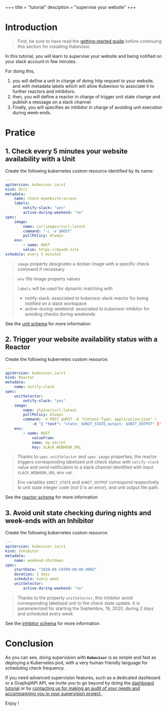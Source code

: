 +++
title = "tutorial"
desciption = "supervise your website"
+++

# Introduction

> First, be sure to have read the [getting-started guide](/getting-started) before continuing this section for installing Kubevisor.

In this tutorial, you will learn to supervise your website and being notified on your slack account in few minutes.

For doing this,

1. you will define a unit in charge of doing http request to your website, and with metadata labels which will allow Kubevisor to associate it to further reactors and inhibitors.
2. then, you will define a reactor in charge of trigger unit state change and publish a message on a slack channel
3. Finally, you will specifies an inhibitor in charge of avoiding unit execution during week-ends.

# Pratice

## 1. Check every 5 minutes your website availability with a Unit

Create the following kubernetes custom resource identified by its name:

```yaml
---
apiVersion: kubevisor.io/v1
kind: Unit
metadata:
    name: check-mywebsite-access
    labels:
        notify-slack: "yes"
        active-during-weekend: "no"
spec:
    image:
        name: curlimages/curl:latest
        command: "-L -v $HOST"
        pullPolicy: Always
    env:
        - name: HOST
        value: https://myweb.site
schedule: every 5 minutes
```

> `image` property designates a docker image with a specific check command if necessary

> `env` fills image property values

> `labels` will be used for dynamic matching with

> - notify-slack: associated to kubevisor slack reactor for being notified on a slack workspace
> - active-during-weekend: associated to kubevisor inhibitor for avoiding checks during weekends

See the [unit schema](/docs/concepts/unit/schema) for more information

## 2. Trigger your website availability status with a Reactor

Create the following kubernetes custom resource:

```yaml
---
apiVersion: kubevisor.io/v1
kind: Reactor
metadata:
    name: notify-slack
spec:
    unitSelector:
        notify-slack: "yes"
    image:
        name: alpine/curl:latest
        pullPolicy: Always
        command: -X POST $HOST -H "Content-Type: application/json" \
            -d '{ "text": "state: $UNIT_STATE,output: $UNIT_OUTPUT" }'
    env:
        - name: HOST
            valueFrom:
            name: my-secret
            key: SLACK_WEBHOOK_URL
```

> Thanks to `spec.unitSelector` and `spec.image` properties, the reactor triggers corresponding labelized unit check status with `notify-slack` value and send notification to a slack channel identified with input `SLACK_WEBHOOK_URL` env var.

> Env variables `$UNIT_STATE` and `$UNIT_OUTPUT` correspond respectively to unit state integer code (not 0 is an error), and unit output file path.

See the [reactor schema](/docs/concepts/reactor/schema) for more information

## 3. Avoid unit state checking during nights and week-ends with an Inhibitor

Create the following kubernetes custom resource:

```yaml
---
apiVersion: kubevisor.io/v1
kind: Inhibitor
metadata:
    name: weekend-shutdown
spec:
    startDate: "2020-09-19T00:00:00.000Z"
    duration: 2 days
    schedule: every week
    unitSelector:
        active-during-weekend: "no"
```

> Thanks to the property `unitSelector`, this inhibitor avoid corresponding labelized unit to fire check state update.
It is parameterized for starting the Septembre, 19, 2020, during 2 days and scheduled every week

See the [inhibitor schema](/docs/concepts/inhibitor/schema) for more information

# Conclusion

As you can see, doing supervision with **`Kubevisor`** is as simple and fast as deploying a Kubernetes pod, with a very human friendly language for scheduling check frequency.

If you need advanced supervision features, such as a dedicated dashboard or a GraphqlAPI API, we invite you to go beyond by doing the [dashboard tutorial](/docs/dashboard/tutorial.md) or by <a href="/contact" data-fancybox="" data-type="iframe">contacting us for making an audit of your needs and accompagning you in your supervision project
</a>.

Enjoy !
